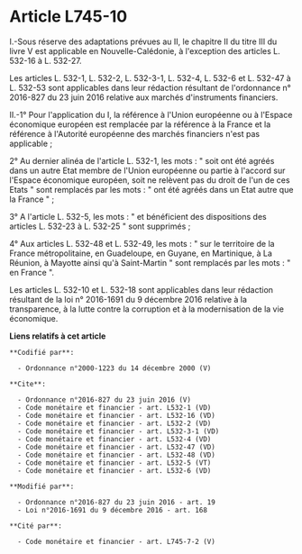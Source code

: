 # Article L745-10

I.-Sous réserve des adaptations prévues au II, le chapitre II du titre III du livre V est applicable en Nouvelle-Calédonie, à
l'exception des articles L. 532-16 à L. 532-27. 

Les articles L. 532-1, L. 532-2, L. 532-3-1, L. 532-4, L. 532-6 et L. 532-47 à L. 532-53 sont applicables dans leur rédaction
résultant de l'ordonnance n° 2016-827 du 23 juin 2016 relative aux marchés d'instruments financiers. 

II.-1° Pour l'application du I, la référence à l'Union européenne ou à l'Espace économique européen est remplacée par la
référence à la France et la référence à l'Autorité européenne des marchés financiers n'est pas applicable ; 

2° Au dernier alinéa de l'article L. 532-1, les mots : " soit ont été agréés dans un autre Etat membre de l'Union européenne
ou partie à l'accord sur l'Espace économique européen, soit ne relèvent pas du droit de l'un de ces Etats " sont remplacés
par les mots : " ont été agréés dans un Etat autre que la France " ; 

3° A l'article L. 532-5, les mots : " et bénéficient des dispositions des articles L. 532-23 à L. 532-25 " sont supprimés ; 

4° Aux articles L. 532-48 et L. 532-49, les mots : " sur le territoire de la France métropolitaine, en Guadeloupe, en Guyane,
en Martinique, à La Réunion, à Mayotte ainsi qu'à Saint-Martin " sont remplacés par les mots : " en France ".

Les articles L. 532-10 et L. 532-18 sont applicables dans leur rédaction résultant de la loi n° 2016-1691 du 9 décembre 2016
relative à la transparence, à la lutte contre la corruption et à la modernisation de la vie économique.

**Liens relatifs à cet article**

	**Codifié par**:

	  - Ordonnance n°2000-1223 du 14 décembre 2000 (V)

	**Cite**:

	  - Ordonnance n°2016-827 du 23 juin 2016 (V)
	  - Code monétaire et financier - art. L532-1 (VD)
	  - Code monétaire et financier - art. L532-16 (VD)
	  - Code monétaire et financier - art. L532-2 (VD)
	  - Code monétaire et financier - art. L532-3-1 (VD)
	  - Code monétaire et financier - art. L532-4 (VD)
	  - Code monétaire et financier - art. L532-47 (VD)
	  - Code monétaire et financier - art. L532-48 (VD)
	  - Code monétaire et financier - art. L532-5 (VT)
	  - Code monétaire et financier - art. L532-6 (VD)

	**Modifié par**:

	  - Ordonnance n°2016-827 du 23 juin 2016 - art. 19
	  - Loi n°2016-1691 du 9 décembre 2016 - art. 168

	**Cité par**:

	  - Code monétaire et financier - art. L745-7-2 (V)
